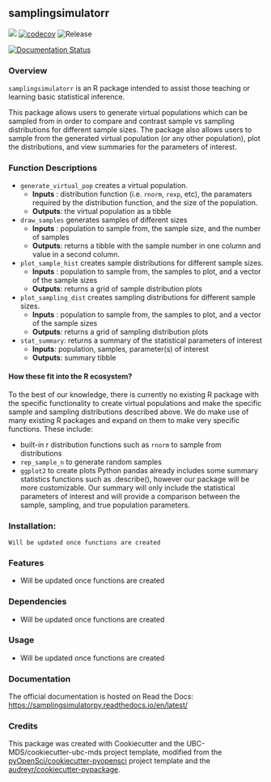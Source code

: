 ## samplingsimulatorr

![](https://github.com/tguo9/samplingsimulatorpy/workflows/build/badge.svg) [![codecov](https://codecov.io/gh/tguo9/samplingsimulatorpy/branch/master/graph/badge.svg)](https://codecov.io/gh/tguo9/samplingsimulatorpy) ![Release](https://github.com/tguo9/samplingsimulatorpy/workflows/Release/badge.svg)

[![Documentation Status](https://readthedocs.org/projects/samplingsimulatorpy/badge/?version=latest)](https://samplingsimulatorpy.readthedocs.io/en/latest/?badge=latest)

### Overview

`samplingsimulatorr` is an R package intended to assist those teaching or learning basic statistical inference.

This package allows users to generate virtual populations which can be sampled from in order to compare and contrast sample vs sampling distributions for different sample sizes.  The package also allows users to sample from the generated virtual population (or any other population), plot the distributions, and view summaries for the parameters of interest.


### Function Descriptions

- `generate_virtual_pop` creates a virtual population.
    - **Inputs** : distribution function (i.e. `rnorm`, `rexp`, etc), the paramaters required by the distribution function, and the size of the population.
    - **Outputs**: the virtual population as a tibble
- `draw_samples` generates samples of different sizes
    - **Inputs** : population to sample from, the sample size, and the number of samples
    - **Outputs**: returns a tibble with the sample number in one column and value in a second column.
- `plot_sample_hist` creates sample distributions for different sample sizes.
    - **Inputs** : population to sample from, the samples to plot, and a vector of the sample sizes
    - **Outputs**: returns a grid of sample distribution plots
- `plot_sampling_dist` creates sampling distributions for different sample sizes.
    - **Inputs** : population to sample from, the samples to plot, and a vector of the sample sizes
    - **Outputs**: returns a grid of sampling distribution plots
- `stat_summary`: returns a summary of the statistical parameters of interest
    - **Inputs**: population, samples, parameter(s) of interest
    - **Outputs**: summary tibble


#### How these fit into the R ecosystem?

To the best of our knowledge, there is currently no existing R package with the specific functionality to create virtual populations and make the specific sample and sampling distributions described above. We do make use of many existing R packages and expand on them to make very specific functions. These include:
 - built-in r distribution functions such as `rnorm` to sample from distributions
 - `rep_sample_n` to generate random samples
 - `ggplot2` to create plots
Python pandas already includes some summary statistics functions such as .describe(), however our package will be more customizable. Our summary will only include the statistical parameters of interest and will provide a comparison between the sample, sampling, and true population parameters.

### Installation:

```
Will be updated once functions are created
```

### Features
- Will be updated once functions are created

### Dependencies

- Will be updated once functions are created

### Usage

- Will be updated once functions are created

### Documentation
The official documentation is hosted on Read the Docs: <https://samplingsimulatorpy.readthedocs.io/en/latest/>

### Credits
This package was created with Cookiecutter and the UBC-MDS/cookiecutter-ubc-mds project template, modified from the [pyOpenSci/cookiecutter-pyopensci](https://github.com/pyOpenSci/cookiecutter-pyopensci) project template and the [audreyr/cookiecutter-pypackage](https://github.com/audreyr/cookiecutter-pypackage).
